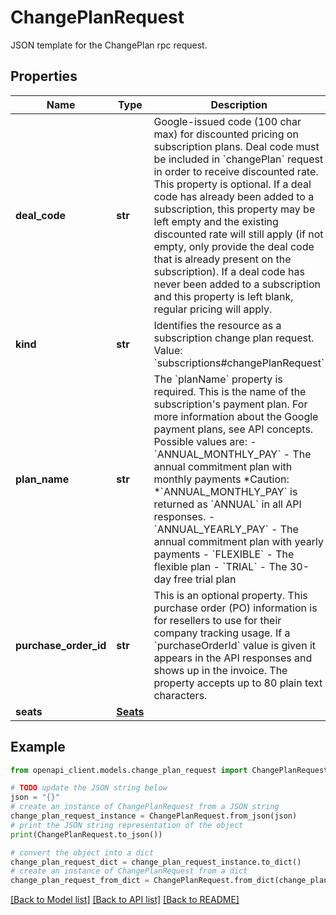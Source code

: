 # ChangePlanRequest

JSON template for the ChangePlan rpc request.

## Properties

Name | Type | Description | Notes
------------ | ------------- | ------------- | -------------
**deal_code** | **str** | Google-issued code (100 char max) for discounted pricing on subscription plans. Deal code must be included in &#x60;changePlan&#x60; request in order to receive discounted rate. This property is optional. If a deal code has already been added to a subscription, this property may be left empty and the existing discounted rate will still apply (if not empty, only provide the deal code that is already present on the subscription). If a deal code has never been added to a subscription and this property is left blank, regular pricing will apply. | [optional] 
**kind** | **str** | Identifies the resource as a subscription change plan request. Value: &#x60;subscriptions#changePlanRequest&#x60; | [optional] [default to 'subscriptions#changePlanRequest']
**plan_name** | **str** | The &#x60;planName&#x60; property is required. This is the name of the subscription&#39;s payment plan. For more information about the Google payment plans, see API concepts. Possible values are: - &#x60;ANNUAL_MONTHLY_PAY&#x60; - The annual commitment plan with monthly payments *Caution: *&#x60;ANNUAL_MONTHLY_PAY&#x60; is returned as &#x60;ANNUAL&#x60; in all API responses. - &#x60;ANNUAL_YEARLY_PAY&#x60; - The annual commitment plan with yearly payments - &#x60;FLEXIBLE&#x60; - The flexible plan - &#x60;TRIAL&#x60; - The 30-day free trial plan  | [optional] 
**purchase_order_id** | **str** | This is an optional property. This purchase order (PO) information is for resellers to use for their company tracking usage. If a &#x60;purchaseOrderId&#x60; value is given it appears in the API responses and shows up in the invoice. The property accepts up to 80 plain text characters. | [optional] 
**seats** | [**Seats**](Seats.md) |  | [optional] 

## Example

```python
from openapi_client.models.change_plan_request import ChangePlanRequest

# TODO update the JSON string below
json = "{}"
# create an instance of ChangePlanRequest from a JSON string
change_plan_request_instance = ChangePlanRequest.from_json(json)
# print the JSON string representation of the object
print(ChangePlanRequest.to_json())

# convert the object into a dict
change_plan_request_dict = change_plan_request_instance.to_dict()
# create an instance of ChangePlanRequest from a dict
change_plan_request_from_dict = ChangePlanRequest.from_dict(change_plan_request_dict)
```
[[Back to Model list]](../README.md#documentation-for-models) [[Back to API list]](../README.md#documentation-for-api-endpoints) [[Back to README]](../README.md)


